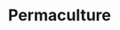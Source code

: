 ---
title: Permaculture
crosslinks:
- marijuanaenthusiasts
- gardening
- farming
- PaulWheatonWatch
- autotldr
- homestead
- iamverysmart
- collapse
- science
- whatsthisplant
- foraging
- TakeaPlantLeaveaPlant
- doomsdaycult
- conspiracy
- shill
- MushroomGrowers
- Permies
- livven
- HawaiiGardening
- Rad_Decentralization
---